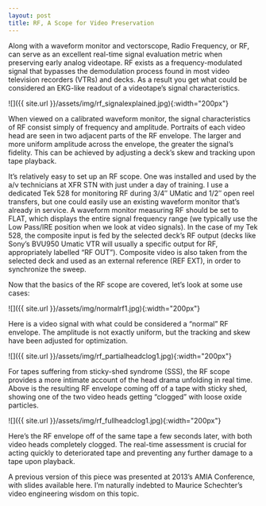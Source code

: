 ```yaml
---
layout: post
title: RF, A Scope for Video Preservation
---
```


Along with a waveform monitor and vectorscope, Radio Frequency, or RF, can serve as an excellent real-time signal evaluation metric when preserving early analog videotape. RF exists as a frequency-modulated signal that bypasses the demodulation process found in most video television recorders (VTRs) and decks. As a result you get what could be considered an EKG-like readout of a videotape’s signal characteristics.

![]({{ site.url }}/assets/img/rf_signalexplained.jpg){:width="200px"}

When viewed on a calibrated waveform monitor, the signal characteristics of RF consist simply of frequency and amplitude. Portraits of each video head are seen in two adjacent parts of the RF envelope. The larger and more uniform amplitude across the envelope, the greater the signal’s fidelity. This can be achieved by adjusting a deck’s skew and tracking upon tape playback.

It’s relatively easy to set up an RF scope. One was installed and used by the a/v technicians at XFR STN with just under a day of training. I use a dedicated Tek 528 for monitoring RF during 3/4″ UMatic and 1/2″ open reel transfers, but one could easily use an existing waveform monitor that’s already in service. A waveform monitor measuring RF should be set to FLAT, which displays the entire signal frequency range (we typically use the Low Pass/IRE position when we look at video signals). In the case of my Tek 528, the composite input is fed by the selected deck’s RF output (decks like Sony’s BVU950 Umatic VTR will usually a specific output for RF, appropriately labelled “RF OUT”). Composite video is also taken from the selected deck and used as an external reference (REF EXT), in order to synchronize the sweep.

Now that the basics of the RF scope are covered, let’s look at some use cases:

![]({{ site.url }}/assets/img/normalrf1.jpg){:width="200px"}

Here is a video signal with what could be considered a “normal” RF envelope. The amplitude is not exactly uniform, but the tracking and skew have been adjusted for optimization.

![]({{ site.url }}/assets/img/rf_partialheadclog1.jpg){:width="200px"}

For tapes suffering from sticky-shed syndrome (SSS), the RF scope provides a more intimate account of the head drama unfolding in real time. Above is the resulting RF envelope coming off of a tape with sticky shed, showing one of the two video heads getting “clogged” with loose oxide particles. 

![]({{ site.url }}/assets/img/rf_fullheadclog1.jpg){:width="200px"}

Here’s the RF envelope off of the same tape a few seconds later, with both video heads completely clogged. The real-time assessment is crucial for acting quickly to deteriorated tape and preventing any further damage to a tape upon playback.

A previous version of this piece was presented at 2013’s AMIA Conference, with slides available here. I’m naturally indebted to Maurice Schechter’s video engineering wisdom on this topic.